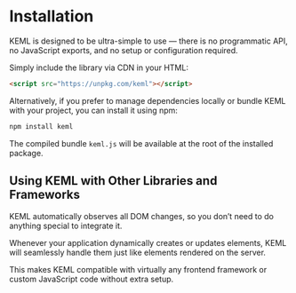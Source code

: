 # Installation

KEML is designed to be ultra-simple to use — there is no programmatic API, no
JavaScript exports, and no setup or configuration required.

Simply include the library via CDN in your HTML:

```html
<script src="https://unpkg.com/keml"></script>
```

Alternatively, if you prefer to manage dependencies locally or bundle KEML with
your project, you can install it using npm:

```bash
npm install keml
```

The compiled bundle `keml.js` will be available at the root of the installed
package.

## Using KEML with Other Libraries and Frameworks

KEML automatically observes all DOM changes, so you don’t need to do anything
special to integrate it.

Whenever your application dynamically creates or updates elements, KEML will
seamlessly handle them just like elements rendered on the server.

This makes KEML compatible with virtually any frontend framework or custom
JavaScript code without extra setup.
